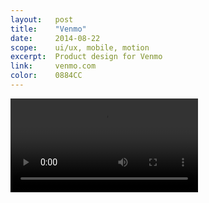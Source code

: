 ```yaml
---
layout:   post
title:    "Venmo"
date:     2014-08-22
scope:    ui/ux, mobile, motion
excerpt:  Product design for Venmo
link:     venmo.com
color:    0884CC
---
```


<video class="tighter" autoplay loop>
    <source src="/images/venmo_slider.webm" type="video/webm">
</video>

